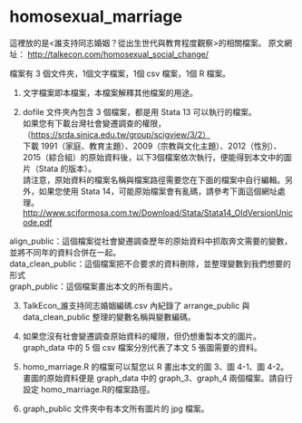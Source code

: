 # homosexual_marriage
這裡放的是<誰支持同志婚姻？從出生世代與教育程度觀察>的相關檔案。
原文網址：
http://talkecon.com/homosexual_social_change/

檔案有 3 個文件夾，1個文字檔案，1個 csv 檔案，1個 R 檔案。

1.	文字檔案即本檔案，本檔案解釋其他檔案的用途。

2.	dofile 文件夾內包含 3 個檔案，都是用 Stata 13 可以執行的檔案。<br/> 如果您有下載台灣社會變遷調查的權限，<br/>（https://srda.sinica.edu.tw/group/scigview/3/2）<br/> 下載 1991（家庭、教育主題）、2009（宗教與文化主題）、2012（性別）、2015（綜合組）的原始資料後，以下3個檔案依次執行，便能得到本文中的圖片（Stata 的版本）。<br/>請注意，原始資料的檔案名稱與檔案路徑需要您在下面的檔案中自行編輯。另外，如果您使用 Stata 14，可能原始檔案會有亂碼，請參考下面這個網址處理。<br/> http://www.sciformosa.com.tw/Download/Stata/Stata14_OldVersionUnicode.pdf <br/>

 align_public：這個檔案從社會變遷調查歷年的原始資料中抓取奔文需要的變數，並將不同年的資料合併在一起。<br/>
 data_clean_public：這個檔案把不合要求的資料刪除，並整理變數到我們想要的形式<br/>
 graph_public：這個檔案畫出本文的所有圖片。<br/>

3.	TalkEcon_誰支持同志婚姻編碼.csv 內紀錄了 arrange_public 與 data_clean_public 整理的變數名稱與變數編碼。

4.	如果您沒有社會變遷調查原始資料的權限，但仍想重製本文的圖片。graph_data 中的 5 個 csv 檔案分別代表了本文 5 張圖需要的資料。

5.	homo_marriage.R 的檔案可以幫您以 R 畫出本文的圖 3、圖 4-1、圖 4-2。畫圖的原始資料便是 graph_data 中的 graph_3、graph_4 兩個檔案。請自行設定 homo_marriage.R的檔案路徑。

6.	graph_public 文件夾中有本文所有圖片的 jpg 檔案。

